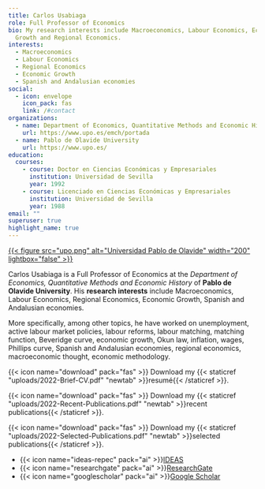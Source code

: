 ```yaml
---
title: Carlos Usabiaga
role: Full Professor of Economics
bio: My research interests include Macroeconomics, Labour Economics, Economic
  Growth and Regional Economics.
interests:
  - Macroeconomics
  - Labour Economics
  - Regional Economics
  - Economic Growth
  - Spanish and Andalusian economies
social:
  - icon: envelope
    icon_pack: fas
    link: /#contact
organizations:
  - name: Department of Economics, Quantitative Methods and Economic History
    url: https://www.upo.es/emch/portada
  - name: Pablo de Olavide University
    url: https://www.upo.es/
education:
  courses:
    - course: Doctor en Ciencias Económicas y Empresariales
      institution: Universidad de Sevilla
      year: 1992
    - course: Licenciado en Ciencias Económicas y Empresariales
      institution: Universidad de Sevilla
      year: 1988
email: ""
superuser: true
highlight_name: true
---
```

[{{< figure src="upo.png" alt="Universidad Pablo de Olavide" width="200" lightbox="false" >}}](https://www.upo.es)

Carlos Usabiaga is a Full Professor of Economics at the *Department of Economics, Quantitative Methods and Economic History* of **Pablo de Olavide University**. His **research interests** include Macroeconomics, Labour Economics, Regional Economics, Economic Growth, Spanish and Andalusian economies.

More specifically, among other topics, he have worked on unemployment, active labour market policies, labour reforms, labour matching, matching function, Beveridge curve, economic growth, Okun law, inflation, wages, Phillips curve, Spanish and Andalusian economies, regional economics, macroeconomic thought, economic methodology.

{{< icon name="download" pack="fas" >}} Download my {{< staticref "uploads/2022-Brief-CV.pdf" "newtab" >}}resumé{{< /staticref >}}.

{{< icon name="download" pack="fas" >}} Download my {{< staticref "uploads/2022-Recent-Publications.pdf" "newtab" >}}recent publications{{< /staticref >}}.

{{< icon name="download" pack="fas" >}} Download my {{< staticref "uploads/2022-Selected-Publications.pdf" "newtab" >}}selected publications{{< /staticref >}}.

* {{< icon name="ideas-repec" pack="ai" >}}[IDEAS](https://ideas.repec.org/e/pus10.html)
* {{< icon name="researchgate" pack="ai" >}}[ResearchGate](https://www.researchgate.net/profile/Carlos-Usabiaga)
* {{< icon name="googlescholar" pack="ai" >}}[Google Scholar](https://scholar.google.es/citations?user=YS5XdK0AAAAJ&hl=es)